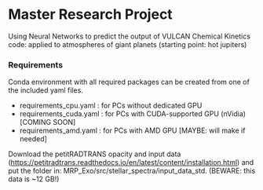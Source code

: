 # Master Research Project
Using Neural Networks to predict the output of VULCAN Chemical Kinetics code: applied to atmospheres of giant planets (starting point: hot jupiters)

### Requirements
Conda environment with all required packages can be created from one of the included yaml files.
- requirements_cpu.yaml : for PCs without dedicated GPU
- requirements_cuda.yaml : for PCs with CUDA-supported GPU (nVidia) [COMING SOON]
- requirements_amd.yaml : for PCs with AMD GPU [MAYBE: will make if needed]

Download the petitRADTRANS opacity and input data (https://petitradtrans.readthedocs.io/en/latest/content/installation.html) and put the folder in: MRP_Exo/src/stellar_spectra/input_data_std. (BEWARE: this data is ~12 GB!)
